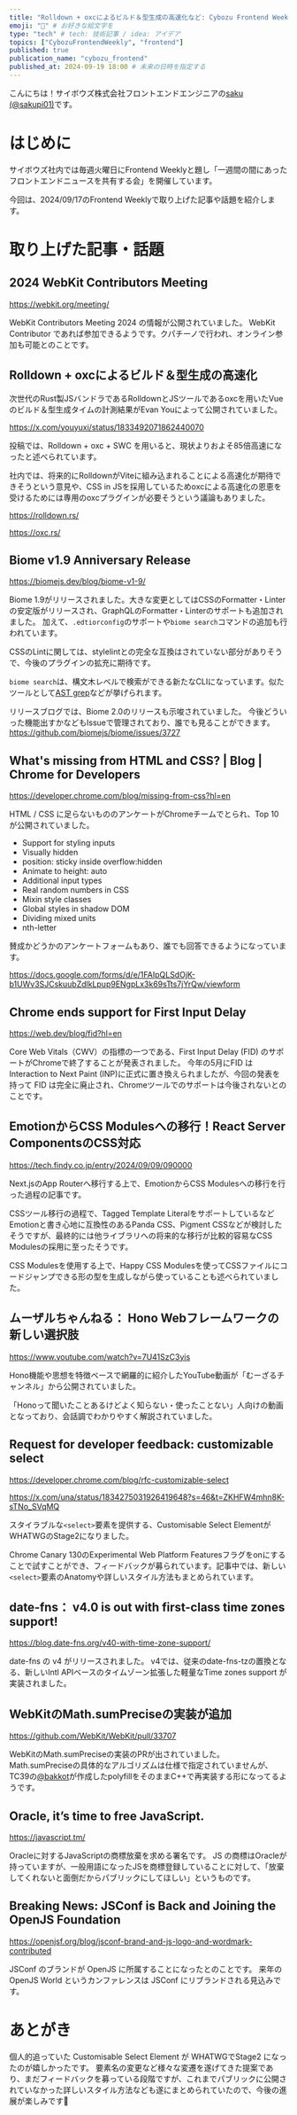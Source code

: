 ```yaml
---
title: "Rolldown + oxcによるビルド＆型生成の高速化など: Cybozu Frontend Weekly (2024-09-17号)" # 目立ったニュースを選ぶ
emoji: "🎑" # お好きな絵文字を
type: "tech" # tech: 技術記事 / idea: アイデア
topics: ["CybozuFrontendWeekly", "frontend"]
published: true
publication_name: "cybozu_frontend"
published_at: 2024-09-19 18:00 # 未来の日時を指定する
---
```


こんにちは！サイボウズ株式会社フロントエンドエンジニアの[saku (@sakupi01)](https://x.com/sakupi01)です。

# はじめに

サイボウズ社内では毎週火曜日にFrontend Weeklyと題し「一週間の間にあったフロントエンドニュースを共有する会」を開催しています。

今回は、2024/09/17のFrontend Weeklyで取り上げた記事や話題を紹介します。

# 取り上げた記事・話題

## 2024 WebKit Contributors Meeting

https://webkit.org/meeting/

WebKit Contributors Meeting 2024 の情報が公開されていました。
WebKit Contributor であれば参加できるようです。クパチーノで行われ、オンライン参加も可能とのことです。

## Rolldown + oxcによるビルド＆型生成の高速化

次世代のRust製JSバンドラであるRolldownとJSツールであるoxcを用いたVueのビルド＆型生成タイムの計測結果がEvan Youによって公開されていました。

https://x.com/youyuxi/status/1833492071862440070

投稿では、Rolldown + oxc + SWC を用いると、現状よりおよそ85倍高速になったと述べられています。

社内では、将来的にRolldownがViteに組み込まれることによる高速化が期待できそうという意見や、CSS in JSを採用しているためoxcによる高速化の恩恵を受けるためには専用のoxcプラグインが必要そうという議論もありました。

https://rolldown.rs/

https://oxc.rs/

## Biome v1.9 Anniversary Release

https://biomejs.dev/blog/biome-v1-9/

Biome 1.9がリリースされました。大きな変更としてはCSSのFormatter・Linterの安定版がリリースされ、GraphQLのFormatter・Linterのサポートも追加されました。
加えて、`.edtiorconfig`のサポートや`biome search`コマンドの追加も行われています。

CSSのLintに関しては、stylelintとの完全な互換はされていない部分がありそうで、今後のプラグインの拡充に期待です。

`biome search`は、構文木レベルで検索ができる新たなCLIになっています。似たツールとして[AST grep](https://github.com/ast-grep/ast-grep)などが挙げられます。

リリースブログでは、Biome 2.0のリリースも示唆されていました。
今後どういった機能出すかなどもIssueで管理されており、誰でも見ることができます。
https://github.com/biomejs/biome/issues/3727

## What's missing from HTML and CSS? | Blog | Chrome for Developers

https://developer.chrome.com/blog/missing-from-css?hl=en

HTML / CSS に足らないもののアンケートがChromeチームでとられ、Top 10 が公開されていました。

- Support for styling inputs
- Visually hidden
- position: sticky inside overflow:hidden
- Animate to height: auto
- Additional input types
- Real random numbers in CSS
- Mixin style classes
- Global styles in shadow DOM
- Dividing mixed units
- nth-letter

賛成かどうかのアンケートフォームもあり、誰でも回答できるようになっています。

https://docs.google.com/forms/d/e/1FAIpQLSdOjK-b1UWv3SJCskuubZdlkLpup9ENgpLx3k69sTts7jYrQw/viewform

## Chrome ends support for First Input Delay

https://web.dev/blog/fid?hl=en

Core Web Vitals（CWV）の指標の一つである、First Input Delay (FID) のサポートがChromeで終了することが発表されました。
今年の5月にFID は Interaction to Next Paint (INP)に正式に置き換えられましたが、今回の発表を持って FID は完全に廃止され、Chromeツールでのサポートは今後されないとのことです。

## EmotionからCSS Modulesへの移行！React Server ComponentsのCSS対応

https://tech.findy.co.jp/entry/2024/09/09/090000

Next.jsのApp Routerへ移行する上で、EmotionからCSS Modulesへの移行を行った過程の記事です。

CSSツール移行の過程で、Tagged Template LiteralをサポートしているなどEmotionと書き心地に互換性のあるPanda CSS、Pigment CSSなどが検討したそうですが、最終的には他ライブラリへの将来的な移行が比較的容易なCSS Modulesの採用に至ったそうです。

CSS Modulesを使用する上で、Happy CSS Modulesを使ってCSSファイルにコードジャンプできる形の型を生成しながら使っていることも述べられていました。

## ムーザルちゃんねる： Hono Webフレームワークの新しい選択肢

https://www.youtube.com/watch?v=7U41SzC3yis

Hono機能や思想を特徴ベースで網羅的に紹介したYouTube動画が「むーざるチャンネル」から公開されていました。

「Honoって聞いたことあるけどよく知らない・使ったことない」人向けの動画となっており、会話調でわかりやすく解説されていました。

## Request for developer feedback: customizable select

https://developer.chrome.com/blog/rfc-customizable-select

https://x.com/una/status/1834275031926419648?s=46&t=ZKHFW4mhn8K-sTNo_SVqMQ

スタイラブルな`<select>`要素を提供する、Customisable Select ElementがWHATWGのStage2になりました。

Chrome Canary 130のExperimental Web Platform Featuresフラグをonにすることで試すことができ、フィードバックが募られています。記事中では、新しい`<select>`要素のAnatomyや詳しいスタイル方法もまとめられています。

## date-fns： v4.0 is out with first-class time zones support!

https://blog.date-fns.org/v40-with-time-zone-support/

date-fns の v4 がリリースされました。
v4では、従来のdate-fns-tzの置換となる、新しいIntl APIベースのタイムゾーン拡張した軽量なTime zones support が実装されました。

## WebKitのMath.sumPreciseの実装が追加

https://github.com/WebKit/WebKit/pull/33707

WebKitのMath.sumPreciseの実装のPRが出されていました。
Math.sumPreciseの具体的なアルゴリズムは仕様で指定されていませんが、TC39の[@bakkot](https://github.com/bakkot)が作成したpolyfillをそのままC++で再実装する形になってるようです。

## Oracle, it’s time to free JavaScript.

https://javascript.tm/

Oracleに対するJavaScriptの商標放棄を求める署名です。
JS の商標はOracleが持っていますが、一般用語になったJSを商標登録していることに対して、「放棄してくれないと面倒だからパブリックにしてほしい」というものです。

## Breaking News: JSConf is Back and Joining the OpenJS Foundation

https://openjsf.org/blog/jsconf-brand-and-js-logo-and-wordmark-contributed

JSConf のブランドが OpenJS に所属することになったとのことです。
来年の OpenJS World というカンファレンスは JSConf にリブランドされる見込みです。

# あとがき

個人的追っていた Customisable Select Element が WHATWGでStage2 になったのが嬉しかったです。
要素名の変更など様々な変遷を遂げてきた提案であり、まだフィードバックを募っている段階ですが、これまでパブリックに公開されていなかった詳しいスタイル方法なども遂にまとめられていたので、今後の進展が楽しみです🌈
